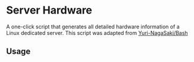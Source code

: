 # Server Hardware
A one-click script that generates all detailed hardware information of a Linux dedicated server.
This script was adapted from [Yuri-NagaSaki/Bash](https://github.com/Yuri-NagaSaki/Bash/blob/main/hardware_info_script.sh)

## Usage
